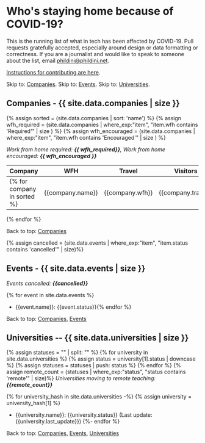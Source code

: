 # Who's staying home because of COVID-19?

This is the running list of what in tech has been affected by COVID-19. Pull requests gratefully accepted, especially around design or data formatting or correctness. If you are a journalist and would like to speak to someone about the list, email phildini@phildini.net.

<a href="https://github.com/phildini/stayinghomeclub/blob/master/README.md">Instructions for contributing are here</a>.

Skip to: <a href="#companies">Companies</a>. Skip to: <a href="#events">Events</a>. Skip to: <a href="#universities">Universities</a>.

<a name="companies"></a>
## Companies - {{ site.data.companies | size }}
{% assign sorted = (site.data.companies | sort: 'name') %}
{% assign wfh_required = (site.data.companies | where_exp:"item", "item.wfh contains 'Required'" | size ) %}
{% assign wfh_encouraged = (site.data.companies | where_exp:"item", "item.wfh contains 'Encouraged'" | size ) %}

*Work from home required: **{{ wfh_required}}**, Work from home encouraged: **{{ wfh_encouraged }}***

| Company | WFH | Travel | Visitors | Events | Last Update |
| --- | --- | --- | --- | --- | --- |
{% for company in sorted %}| {{company.name}} | {{company.wfh}} | {{company.travel}} | {{company.visitors}} | {{company.events}} | {{company.last_update}} |
{% endfor %}

Back to top: <a href="#companies">Companies</a>

<a name="events"></a>
{% assign cancelled = (site.data.events | where_exp:"item", "item.status contains 'cancelled'"  | size)%}

## Events - {{ site.data.events | size }}

*Events cancelled: **{{cancelled}}***

{% for event in site.data.events %}
- {{event.name}}: {{event.status}}{% endfor %}

Back to top: <a href="#companies">Companies</a>, <a href="#events">Events</a>

<a name="universities"></a>

## Universities -- {{ site.data.universities | size }}

{% assign statuses = "" | split: "" %}
{% for university in site.data.universities %}
    {% assign status = university[1].status | downcase %}
    {% assign statuses = statuses | push: status %}
{% endfor %}
{% assign remote_count = (statuses | where_exp:"status", "status contains 'remote'" | size)%}
*Universities moving to remote teaching: **{{remote_count}}***

{% for university_hash in site.data.universities -%}
{% assign university = university_hash[1] %}
- {{university.name}}: {{university.status}} (Last update: {{university.last_update}})
{%- endfor %}

Back to top: <a href="#companies">Companies</a>, <a href="#events">Events</a>, <a href="#universities">Universities</a>
